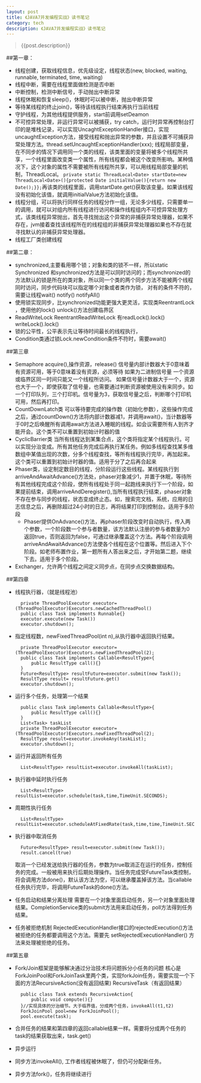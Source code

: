 ```yaml
---
layout: post
title: 《JAVA7并发编程实战》读书笔记
category: tech
description: 《JAVA7并发编程实战》读书笔记
---
```

<!-- ######2014-11-05-《JAVA7并发编程实战》读书笔记.md -->
>   {{post.description}}


##第一章：
- 线程创建，获取线程信息，优先级设定，线程状态(new, blocked, waiting, runnable, terminated, time, waiting)
- 线程中断，需要在线程里面做检测是否中断
- 中断控制，检测中断信号，手动抛出中断异常
- 线程休眠和恢复sleep()，休眠时可以被中断，抛出中断异常
- 等待某线程的终止join()，等待该线程执行结束再执行当前线程
- 守护线程，为其他线程提供服务，start前调用setDeamon
- 不可控异常处理，非运行异常可以被捕获，try catch，运行时异常再控制台打印的是堆栈记录，可以实现UncaghtExceptionHandler接口，实现uncaughtException方法，接受线程和抛出异常的参数，并且设置不可捕获异常处理方法。thread.setUncaughtExceptionHandler(xxx);
线程局部变量，在不同步的情况下调用同一个类的线程，该类里面的变量将被多个线程所共享，一个线程里面改变类一个属性，所有线程都会被这个改变所影响。某种情况下，这个对象的属性不需要被所有线程所共享，可以用线程局部变量的机制，ThreadLocal。 ```private static ThreadLocal<Date> startDate=new ThreadLocal<Date>(){protected Date initialValue(){return new Date();}};```再该类的线程里面，调用startDate.get()获取该变量。如果该线程没有初始化该值，就调用initialValue方法初始化该值。
- 线程分组，可以将执行同样任务的线程分作一组，无论多少线程，只需要单一的调用，就可以对组内所有线程进行访问和操作线程组内不可控异常处理方式，该类线程异常抛出，首先寻找抛出这个异常的非捕获异常处理器，如果不存在，jvm接着查找该线程所在的线程组的非捕获异常处理器如果也不存在就寻找默认的非捕获异常处理器。
- 线程工厂类创建线程

##第二章：
- synchronized,主要看用哪个锁；对象和类的锁不一样，所以static Synchronized 和synchronized方法是可以同时访问的；而synchronized的方法默认的锁是所在的类对象，所以同一个类的两个同步方法不能被两个线程同时访问，同步代码块可以指定哪个对象或者类作为锁，
对有的条件不符的，需要让线程wait() notify() notifyAll()
- 使用锁实现同步，比synchronized功能更强大更灵活，实现类ReentrantLock ，使用他的lock() unlock()方法创建临界区
- ReadWriteLock ReentrantReadWriteLock  有readLock().lock()  writeLock().lock()
- 锁的公平性，公平表示先让等待时间最长的线程执行，
- Condition类通过锁Lock.newCondition条件不符时，需要await()

##第三章
- Semaphore  acquire(),操作资源，release() 信号量内部计数器大于0意味着有资源可用，等于0意味着没有资源，必须等待
    如果为二进制信号量 一个资源或临界区同一时间只能又一个线程所访问。
    如果信号量计数器大于一个，资源也大于一个，即使获取了信号量，也需要通过判断资源被使用没有来同步。如一个打印队列，三个打印机。信号量为3，获取信号量之后，判断哪个打印机可用，然后再打印。
- CountDownLatch类 可以等待要完成的操作数（初始化参数），这些操作完成之后，通过countDown()方法将内部计数器减1，并调用await()，当计数器等于0时之后唤醒所有调用await方法进入睡眠的线程。如会议需要所有人到齐才能开会。这个类不可以重置到初始计时器的值
- CyclicBarrier类 当所有线程达到某集合点，这个类将指定某个线程执行。可以实现分治变成。所有其他任务完成后再执行某任务。例如多线程查找某多维数组中某值出现的次数，分多个线程查找，等所有线程执行完毕，再加起来。这个类可以重置到初始计时器的值。适用于分了之后再合起来
- Phaser类，设定制定数目的线程，分阶段运行这些线程。某线程执行到arriveAndAwaitAdvance()方法处，phaser对象减少1，并置于休眠，等待所有其他线程完成这个阶段，使所有线程处于同一起跑线来执行下一个阶段，如果提前结束，调用arriveAndDeregister(),当所有线程执行结束，phaser对象不存在参与同步的线程，状态变成终止态。如，搜索完文档，系统，应用的日志信息之后，再删除超过24小时的日志，再将结果打印到控制台。适用于多阶段
    - Phaser提供OnAdvance()方法，再phaser阶段改变时自动执行，传入两个参数，一个阶段数一个参与者数量，该方法默认注册的参与者数量为0返回true，否则返回为false，可通过继承覆盖这个方法。再每个阶段调用arriveAndAwaitAdvance()方法使各个线程在这个位置等。然后进入下个阶段。如老师布置作业，第一题所有人答出来之后，才开始第二题，继续下去。适用于多个阶段。
- Exchanger，允许两个线程之间定义同步点，在同步点交换数据结构。

##第四章
- 线程执行器，（就是线程池）

        private ThreadPoolExecutor executor=(ThreadPoolExecutor)Executors.newCachedThreadPool()
        public class Task implements Runnable{}
        executor.execute(new Task())
        executor.shutdown();

- 指定线程数，newFixedThreadPool(int n),从执行器中返回执行结果。

        private ThreadPoolExecutor executor=(ThreadPoolExecutor)Executors.newFixedThreadPool(2);
        public class Task implements Callable<ResultType>{
            public ResultType call(){}
        }
        Future<ResultType> resultFuture=executor.submit(new Task());
        ResultType result= resultFuture.get()
        executor.shutdown();

- 运行多个任务，处理第一个结果

        public class Task implements Callable<ResultType>{
            public ResultType call(){}
        }
        List<Task> taskList
        private ThreadPoolExecutor executor=(ThreadPoolExecutor)Executors.newFixedThreadPool(2);
        ResultType result=executor.invokeAny(taskList);
        executor.shutdown();

- 运行并返回所有任务
        
        List<ResultType> resultList=executor.invokeAll(taskList);

- 执行器中延时执行任务
        
        List<ResultType> resultList=executor.schedule(task,time,TimeUnit.SECONDS);

- 周期性执行任务

        List<ResultType> resultList=executor.scheduleAtFixedRate(task,time,time,TimeUnit.SECONDS);

- 执行器中取消任务

        Future<ResultType> result=executor.submit(new Task());
        result.cancel(true)
    取消一个已经发送给执行器的任务，参数为true取消正在运行的任务，控制任务的完成。一般被用来执行后期处理操作。当任务完成受FutureTask类控制，将会调用方法done()，默认该方法为空，可以继承覆盖掉该方法。当callable任务执行完毕，将调用FutureTask的done()方法。

- 任务启动和结果分离处理
    需要在一个对象里面启动任务，另一个对象里面处理结果。CompletionService类的submit方法用来启动任务，poll方法得到任务结果。

- 任务被拒绝机制
    RejectedExecutionHandler接口的rejectedExecution()方法被拒绝的任务都要调用这个方法。需要先 setRejectedExecutionHandler() 方法来处理被拒绝的任务。

##第五章
- Fork/Join框架是能够解决通过分治技术将问题拆分小任务的问题
    核心是ForkJoinPool和ForkJoinTask里两个类，实现forkJoin任务，需要实现一个下面的方法RecursiveAction(没有返回结果) RecursiveTask（有返回结果）

        public class Task extends RecursiveAction{
            public void compute(){}
        }//实现具体的分治细节。大于临界值，分成两个任务，invokeAll(t1,t2)
        ForkJoinPool pool=new ForkJoinPool();
        pool.execute(task);

- 合并任务的结果和第四章的返回callable结果一样。需要将分成两个任务的task的结果获取出来，task.get()
- 异步运行
- 同步方法invokeAll(), 工作者线程被休眠了，但仍可分配新任务。
- 异步方法fork()，任务将继续进行